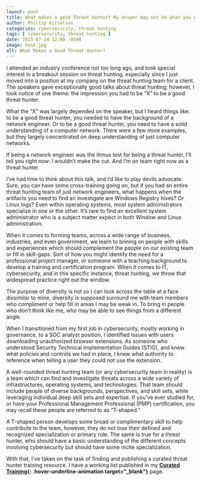 ```yaml
---
layout: post
title: What makes a good Threat Hunter? My answer may not be what you expect.
author: Phillip Kittelson
categories: cybersecurity, threat hunting
tags: [ cybersecurity, threat hunting ]
date: 2023-07-24 12:00 -0500
image: hunt.jpg
alt: What Makes a Good Threat Hunter?
---
```

I attended an industry conference not too long ago, and took special interest in a breakout session on threat hunting, especially since I just moved into a position at my company on the threat hunting team for a client. The speakers gave exceptionally good talks about threat hunting; however, I took notice of one theme: the impression you had to be “X” to be a good threat hunter.

What the “X” was largely depended on the speaker, but I heard things like: to be a good threat hunter, you needed to have the background of a network engineer. Or to be a good threat hunter, you need to have a solid understanding of a computer network. There were a few more examples, but they largely concentrated on deep understanding of just computer networks.

If being a network engineer was the litmus test for being a threat hunter, I’ll tell you right now: I wouldn’t make the cut. And I’m on team right now as a threat hunter.

I’ve had time to think about this talk, and I’d like to play devils advocate: Sure, you can have some cross-training going on, but if you had an entire threat hunting team of just network engineers, what happens when the artifacts you need to find an investigate are Windows Registry hives? Or Linux logs? Even within operating systems, most system administrators specialize in one or the other. It’s rare to find an excellent system administrator who is a subject matter expect in both Window and Linux administration.

When it comes to forming teams, across a wide range of business, industries, and even government, we learn to brining on people with skills and experiences which should complement the people on our existing team or fill in skill-gaps. Sort of how you might identify the need for a professional project manager, or someone with a teaching background to develop a training and certification program. When it comes to IT, cybersecurity, and in this specific instance, threat hunting, we throw that widespread practice right out the window.

The purpose of diversity is not so I can look across the table at a face dissimilar to mine, diversity is supposed surround me with team members who compliment or help fill in areas I may be weak in. To bring in people who don’t think like me, who may be able to see things from a different angle.

When I transitioned from my first job in cybersecurity, mostly working in governance, to a SOC analyst position, I identified issues with users downloading unauthorized browser extensions. As someone who understood Security Technical Implementation Guides (STIG), and knew what policies and controls we had in place, I knew what authority to reference when telling a user they could not use the extension.

A well-rounded threat hunting team (or any cybersecurity team in reality) is a team which can find and investigate threats across a wide variety of infrastructures, operating systems, and technologies. That team should include people of diverse backgrounds, perspectives, and skill sets, while leveraging individual deep skill sets and expertise. If you’ve ever studied for, or have your Professional Management Professional (PMP) certification, you may recall these people are referred to as “T-shaped.”

A T-shaped person develops some broad or complimentary skill to help contribute to the team, however, they do not lose their defined and recognized specialization or primary role. The same is true for a threat hunter, who should have a basic understanding of the different concepts involving cybersecurity but should have some niche specialization.

With that, I’ve taken on the task of finding and publishing a curated threat hunter training resource. I have a working list published in my **[Curated Training](./training.html){: .hover-underline-animation target=”_blank”}** page.